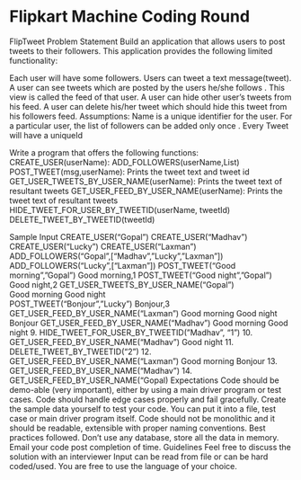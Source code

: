 # Flipkart Machine Coding Round
FlipTweet
Problem Statement
Build an application that allows users to post tweets to their followers. This application provides the following limited functionality:

Each user will have some followers. Users can tweet a text message(tweet).
A user can see tweets which are posted by the users he/she follows . This view is called the feed of that user.
A user can hide other user’s tweets from his feed.
A user can delete his/her tweet which should hide this tweet from his followers feed.
Assumptions:
Name is a unique identifier for the user.
For a particular user, the list of followers can be added only once .
Every Tweet will have a uniqueId

Write a program that offers the following functions: 
CREATE_USER(userName): 
ADD_FOLLOWERS(userName,List<userName>)
POST_TWEET(msg,userName):  Prints the tweet text and tweet id
GET_USER_TWEETS_BY_USER_NAME(userName):  Prints the tweet text of resultant tweets 
GET_USER_FEED_BY_USER_NAME(userName):   Prints the tweet text of resultant tweets 
HIDE_TWEET_FOR_USER_BY_TWEETID(userName, tweetId)
DELETE_TWEET_BY_TWEETID(tweetId)

Sample Input
CREATE_USER(“Gopal”)
CREATE_USER(“Madhav”)
CREATE_USER(“Lucky”)
CREATE_USER(“Laxman”)
ADD_FOLLOWERS(“Gopal”,[“Madhav”,”Lucky”,”Laxman”])
ADD_FOLLOWERS(“Lucky”,[“Laxman”])
POST_TWEET(“Good morning”,”Gopal”)
Good morning,1
POST_TWEET(“Good night”,”Gopal”)
Good night,2
GET_USER_TWEETS_BY_USER_NAME(“Gopal”)	
Good morning
	            Good night		
POST_TWEET(“Bonjour”,”Lucky”)
Bonjour,3
GET_USER_FEED_BY_USER_NAME(“Laxman”)
Good morning
Good night
Bonjour
GET_USER_FEED_BY_USER_NAME(“Madhav”)
Good morning
Good night
      9.   HIDE_TWEET_FOR_USER_BY_TWEETID(”Madhav”, “1”)
     10.  GET_USER_FEED_BY_USER_NAME(“Madhav”)
     		Good night
     11.  DELETE_TWEET_BY_TWEETID(“2”)
     12. GET_USER_FEED_BY_USER_NAME(“Laxman”)
Good morning
 Bonjour
      13. GET_USER_FEED_BY_USER_NAME(“Madhav”)
		<No output>
      14. GET_USER_FEED_BY_USER_NAME(“Gopal)
		<No output>
Expectations
Code should be demo-able (very important), either by using a main driver program or test cases.
Code should handle edge cases properly and fail gracefully.
Create the sample data yourself to test your code. You can put it into a file, test case or main driver program itself.
Code should not be monolithic and it should be readable, extensible with proper naming conventions. Best practices followed.
Don’t use any database, store all the data in memory.
Email your code post completion of time.
Guidelines
Feel free to discuss the solution with an interviewer
Input can be read from file or can be hard coded/used.
You are free to use the language of your choice.
